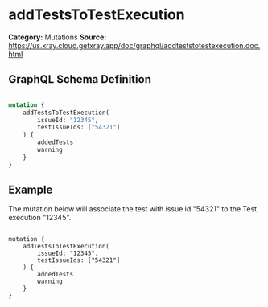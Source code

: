 # addTestsToTestExecution

**Category:** Mutations
**Source:** https://us.xray.cloud.getxray.app/doc/graphql/addteststotestexecution.doc.html

## GraphQL Schema Definition

```graphql

mutation {
    addTestsToTestExecution(
        issueId: "12345",
        testIssueIds: ["54321"]
    ) {
        addedTests
        warning
    }
}

```

## Example

The mutation below will associate the test with issue id "54321" to the Test execution "12345".

```

mutation {
    addTestsToTestExecution(
        issueId: "12345",
        testIssueIds: ["54321"]
    ) {
        addedTests
        warning
    }
}

```